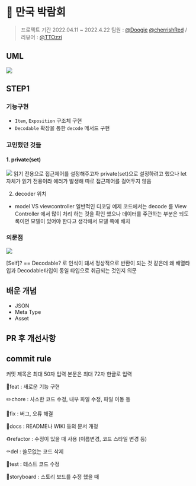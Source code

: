 
# 🌃 만국 박람회
> 프로젝트 기간 2022.04.11 ~ 2022.4.22
팀원 : [@Doogie](https://github.com/doogie97) [@cherrishRed](https://github.com/cherrishRed) / 리뷰어 : [@TTOzzi](https://github.com/TTOzzi)


## UML
![](https://i.imgur.com/H8wuVgU.png)

## STEP1
### 기능구현
- `Item`, `Exposition` 구조체 구현
- `Decodable` 확장을 통한 `decode` 메서드 구현

### 고민했던 것들
#### 1. private(set)
![](https://i.imgur.com/5JbTLf9.png)
읽기 전용으로 접근제어를 설정해주고자 private(set)으로 설정하려고 했으나 let 자체가 읽기 전용이라 에러가 발생해 따로 접근제어를 걸어두지 않음

2. decoder 위치
- model VS viewcontroller
일반적인 디코딩 예제 코드에서는 decode 를 View Controller 에서 많이 처리 하는 것을 확인 했으나  데이터를 주관하는 부분은 되도록이면 모델이 있어야 한다고 생각해서 모델 쪽에 배치

### 의문점
![](https://i.imgur.com/t4cuROs.png)

[Self]? == Decodable? 로 인식이 돼서 정상적으로 반환이 되는 것 같은데 왜 배열타입과 Decodable타입이 동일 타입으로 취급되는 것인지 의문

## 배운 개념
- JSON
- Meta Type
- Asset

## PR 후 개선사항



## commit rule

커밋 제목은 최대 50자 입력
본문은 최대 72자 한글로 입력

💎feat : 새로운 기능 구현

✏️chore : 사소한 코드 수정, 내부 파일 수정, 파일 이동 등

🔨fix : 버그, 오류 해결

📝docs : README나 WIKI 등의 문서 개정

♻️refactor : 수정이 있을 때 사용 (이름변경, 코드 스타일 변경 등)

⚰️del : 쓸모없는 코드 삭제

🔬test : 테스트 코드 수정

📱storyboard : 스토리 보드를 수정 했을 때 
